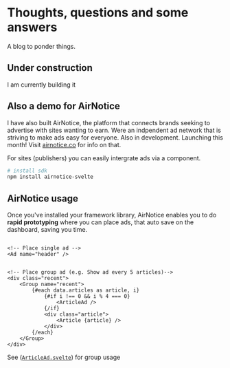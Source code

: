 # Thoughts, questions and some answers

A blog to ponder things.

## Under construction

I am currently building it

## Also a demo for AirNotice
I have also built AirNotice, the platform that connects brands seeking to advertise with sites wanting to earn. Were an indpendent ad network that is striving to make ads easy for everyone. Also in development. Launching this month! Visit [airnotice.co](https://airnotice.co) for info on that.

For sites (publishers) you can easily intergrate ads via a component.

```sh
# install sdk
npm install airnotice-svelte
```

## AirNotice usage

Once you've installed your framework library, AirNotice enables you to do **rapid prototyping** where you can place ads, that auto save on the dashboard, saving you time.

```svelte

<!-- Place single ad -->
<Ad name="header" />


<!-- Place group ad (e.g. Show ad every 5 articles)-->
<div class="recent">
	<Group name="recent">
        {#each data.articles as article, i}
			{#if i !== 0 && i % 4 === 0}
				<ArticleAd />
			{/if}
			<div class="article">
				<Article {article} />
			</div>
		{/each}
	</Group>
</div>
```
See ([`ArticleAd.svelte`](https://github.com/sszabo11/tqasa/blob/main/src/routes/%2Bpage.svelte)) for group usage
